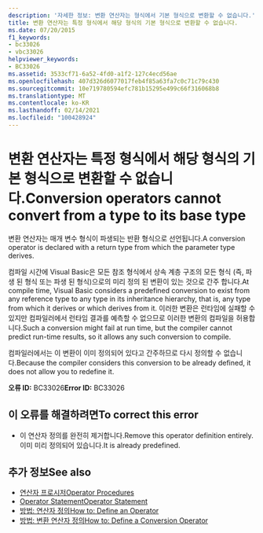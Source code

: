 ```yaml
---
description: '자세한 정보: 변환 연산자는 형식에서 기본 형식으로 변환할 수 없습니다.'
title: 변환 연산자는 특정 형식에서 해당 형식의 기본 형식으로 변환할 수 없습니다.
ms.date: 07/20/2015
f1_keywords:
- bc33026
- vbc33026
helpviewer_keywords:
- BC33026
ms.assetid: 3533cf71-6a52-4fd0-a1f2-127c4ecd56ae
ms.openlocfilehash: 407d326d6077017feb4f85a63fa7c0c71c79c430
ms.sourcegitcommit: 10e719780594efc781b15295e499c66f316068b8
ms.translationtype: MT
ms.contentlocale: ko-KR
ms.lasthandoff: 02/14/2021
ms.locfileid: "100428924"
---
```

# <a name="conversion-operators-cannot-convert-from-a-type-to-its-base-type"></a><span data-ttu-id="2781b-103">변환 연산자는 특정 형식에서 해당 형식의 기본 형식으로 변환할 수 없습니다.</span><span class="sxs-lookup"><span data-stu-id="2781b-103">Conversion operators cannot convert from a type to its base type</span></span>

<span data-ttu-id="2781b-104">변환 연산자는 매개 변수 형식이 파생되는 반환 형식으로 선언됩니다.</span><span class="sxs-lookup"><span data-stu-id="2781b-104">A conversion operator is declared with a return type from which the parameter type derives.</span></span>  
  
 <span data-ttu-id="2781b-105">컴파일 시간에 Visual Basic은 모든 참조 형식에서 상속 계층 구조의 모든 형식 (즉, 파생 된 형식 또는 파생 된 형식)으로의 미리 정의 된 변환이 있는 것으로 간주 합니다.</span><span class="sxs-lookup"><span data-stu-id="2781b-105">At compile time, Visual Basic considers a predefined conversion to exist from any reference type to any type in its inheritance hierarchy, that is, any type from which it derives or which derives from it.</span></span> <span data-ttu-id="2781b-106">이러한 변환은 런타임에 실패할 수 있지만 컴파일러에서 런타임 결과를 예측할 수 없으므로 이러한 변환의 컴파일을 허용합니다.</span><span class="sxs-lookup"><span data-stu-id="2781b-106">Such a conversion might fail at run time, but the compiler cannot predict run-time results, so it allows any such conversion to compile.</span></span>  
  
 <span data-ttu-id="2781b-107">컴파일러에서는 이 변환이 이미 정의되어 있다고 간주하므로 다시 정의할 수 없습니다.</span><span class="sxs-lookup"><span data-stu-id="2781b-107">Because the compiler considers this conversion to be already defined, it does not allow you to redefine it.</span></span>  
  
 <span data-ttu-id="2781b-108">**오류 ID:** BC33026</span><span class="sxs-lookup"><span data-stu-id="2781b-108">**Error ID:** BC33026</span></span>  
  
## <a name="to-correct-this-error"></a><span data-ttu-id="2781b-109">이 오류를 해결하려면</span><span class="sxs-lookup"><span data-stu-id="2781b-109">To correct this error</span></span>  
  
- <span data-ttu-id="2781b-110">이 연산자 정의를 완전히 제거합니다.</span><span class="sxs-lookup"><span data-stu-id="2781b-110">Remove this operator definition entirely.</span></span> <span data-ttu-id="2781b-111">이미 미리 정의되어 있습니다.</span><span class="sxs-lookup"><span data-stu-id="2781b-111">It is already predefined.</span></span>  
  
## <a name="see-also"></a><span data-ttu-id="2781b-112">추가 정보</span><span class="sxs-lookup"><span data-stu-id="2781b-112">See also</span></span>

- [<span data-ttu-id="2781b-113">연산자 프로시저</span><span class="sxs-lookup"><span data-stu-id="2781b-113">Operator Procedures</span></span>](../programming-guide/language-features/procedures/operator-procedures.md)
- [<span data-ttu-id="2781b-114">Operator Statement</span><span class="sxs-lookup"><span data-stu-id="2781b-114">Operator Statement</span></span>](../language-reference/statements/operator-statement.md)
- [<span data-ttu-id="2781b-115">방법: 연산자 정의</span><span class="sxs-lookup"><span data-stu-id="2781b-115">How to: Define an Operator</span></span>](../programming-guide/language-features/procedures/how-to-define-an-operator.md)
- [<span data-ttu-id="2781b-116">방법: 변환 연산자 정의</span><span class="sxs-lookup"><span data-stu-id="2781b-116">How to: Define a Conversion Operator</span></span>](../programming-guide/language-features/procedures/how-to-define-a-conversion-operator.md)
